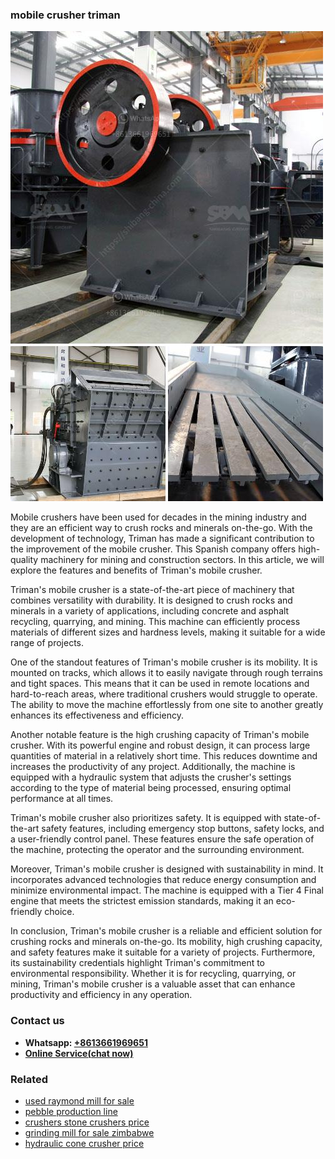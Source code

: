 <h3>mobile crusher triman</h3><img src='1703042250.jpg' alt=''><p>Mobile crushers have been used for decades in the mining industry and they are an efficient way to crush rocks and minerals on-the-go. With the development of technology, Triman has made a significant contribution to the improvement of the mobile crusher. This Spanish company offers high-quality machinery for mining and construction sectors. In this article, we will explore the features and benefits of Triman's mobile crusher.</p><p>Triman's mobile crusher is a state-of-the-art piece of machinery that combines versatility with durability. It is designed to crush rocks and minerals in a variety of applications, including concrete and asphalt recycling, quarrying, and mining. This machine can efficiently process materials of different sizes and hardness levels, making it suitable for a wide range of projects.</p><p>One of the standout features of Triman's mobile crusher is its mobility. It is mounted on tracks, which allows it to easily navigate through rough terrains and tight spaces. This means that it can be used in remote locations and hard-to-reach areas, where traditional crushers would struggle to operate. The ability to move the machine effortlessly from one site to another greatly enhances its effectiveness and efficiency.</p><p>Another notable feature is the high crushing capacity of Triman's mobile crusher. With its powerful engine and robust design, it can process large quantities of material in a relatively short time. This reduces downtime and increases the productivity of any project. Additionally, the machine is equipped with a hydraulic system that adjusts the crusher's settings according to the type of material being processed, ensuring optimal performance at all times.</p><p>Triman's mobile crusher also prioritizes safety. It is equipped with state-of-the-art safety features, including emergency stop buttons, safety locks, and a user-friendly control panel. These features ensure the safe operation of the machine, protecting the operator and the surrounding environment.</p><p>Moreover, Triman's mobile crusher is designed with sustainability in mind. It incorporates advanced technologies that reduce energy consumption and minimize environmental impact. The machine is equipped with a Tier 4 Final engine that meets the strictest emission standards, making it an eco-friendly choice.</p><p>In conclusion, Triman's mobile crusher is a reliable and efficient solution for crushing rocks and minerals on-the-go. Its mobility, high crushing capacity, and safety features make it suitable for a variety of projects. Furthermore, its sustainability credentials highlight Triman's commitment to environmental responsibility. Whether it is for recycling, quarrying, or mining, Triman's mobile crusher is a valuable asset that can enhance productivity and efficiency in any operation.</p><h3>Contact us</h3><ul><li><strong>Whatsapp:&nbsp;<a href="https://wa.me/8613661969651">+8613661969651</a></strong></li><li><a href="https://swt.shibang-china.com/?git&amp;zhl&amp;mobile crusher triman"><strong>Online Service(chat now)</strong></a></li></ul><h3>Related</h3><ul><li><a href='used raymond mill for sale.md'>used raymond mill for sale</a></li><li><a href='pebble production line.md'>pebble production line</a></li><li><a href='crushers stone crushers price.md'>crushers stone crushers price</a></li><li><a href='grinding mill for sale zimbabwe.md'>grinding mill for sale zimbabwe</a></li><li><a href='hydraulic cone crusher price.md'>hydraulic cone crusher price</a></li></ul>